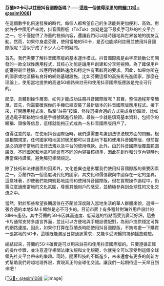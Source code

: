**芬蘭5G卡可以註冊抖音國際版嗎？——這是一個值得深思的問題[[TG💪+ @esim1088](https://t.me/s/esim1088)]**

在這個數字化飛速發展的時代，每個人都希望自己的生活能夠更加便利、高效。對於許多中國用戶來說，抖音國際版（TikTok）無疑是當下最炙手可熱的社交平台之一。它不僅提供了海量的視頻內容，還讓我們可以隨時隨地與世界各地的朋友互動。然而，如果你身處芬蘭，使用當地的5G卡，是否也能順利註冊並使用抖音國際版呢？這似乎成了不少人心中的疑問。

首先，我們需要了解抖音國際版的基本運作模式。抖音國際版是由字節跳動公司開發的一款全球性應用程式，其核心功能是讓用戶創建和分享短視頻。為了確保用戶能獲得最佳體驗，該應用對網路速度和穩定性有著較高的要求。因此，如果你所在的國家或地區擁有良好的網路基礎設施，比如芬蘭這樣的高技術先進國家，那麼在理論上，使用當地提供的高速5G網路來註冊和使用抖音國際版應該是完全可行的。

那麼，具體到操作層面，如何才能成功註冊抖音國際版呢？其實，整個過程非常簡單。首先，你需要確保你的手機已經安裝了最新版本的抖音國際版應用程式。接下來，打開應用程式後，點擊“註冊”按鈕，然後選擇合適的方式完成身份驗證，比如通過電子郵箱地址或是手機號碼進行驗證。最後一步就是填寫基本資料，包括你的暱稱、頭像等信息，這樣就能夠正式成為一名抖音國際版用戶了。

值得注意的是，在使用抖音國際版時，我們還需要考慮到法律法規方面的問題。根據相關規定，任何國家和地區的居民都可以自由地下載和使用抖音國際版，但前提是必須遵守當地的法律法規以及平台的使用條款。此外，由於抖音國際版覆蓋範圍廣泛，不同國家和地區可能會有不同的內容審核標準，因此在創作和分享內容時也應當保持謹慎，避免觸犯相關規定。

除了技術和法律層面的因素外，文化差異也是影響我們使用抖音國際版的重要因素之一。芬蘭作為一個高度現代化的國家，其文化和價值觀與中國存在一定的差異。這意味著，即使我們能夠輕鬆地註冊和使用抖音國際版，但在實際操作過程中，仍需注意適應當地的文化氛圍，尊重其他用戶的感受，並積極參與到全球性的文化交流之中。

當然，對於那些希望長期居住在芬蘭並深度融入當地生活的華人群體來說，選擇一張合適的本地SIM卡顯然是必不可少的。目前市面上有多種針對海外用戶設計的SIM卡產品，其中芬蘭的5G卡因其高速度、低延遲的特點而受到廣泛好評。這些卡片通常支持多語言界面，並且可以方便地與手機設備配對，為用戶提供穩定可靠的網路連接。因此，如果你打算在芬蘭長時間使用抖音國際版，不妨考慮一下購買一張當地的5G卡，這樣既能滿足日常通訊需求，又能享受流暢的視頻播放體驗。

總結起來，芬蘭的5G卡確實是可以用來註冊和使用抖音國際版的。只要遵循正確的操作步驟，並注意遵守相關法律法規和文化規範，你就完全可以享受到這個全球領先社交平台帶來的樂趣。同時，隨著科技的不斷進步，未來還會有更多的創新方式幫助我們跨越地理界限，實現真正的全球化交流。讓我們一起期待這一天早日到來吧！

[[TG💪+ @esim1088](https://t.me/s/esim1088) ![Image](https://i.postimg.cc/4NQfJmqS/Snipaste-2025-05-13-00-14-12.png)]